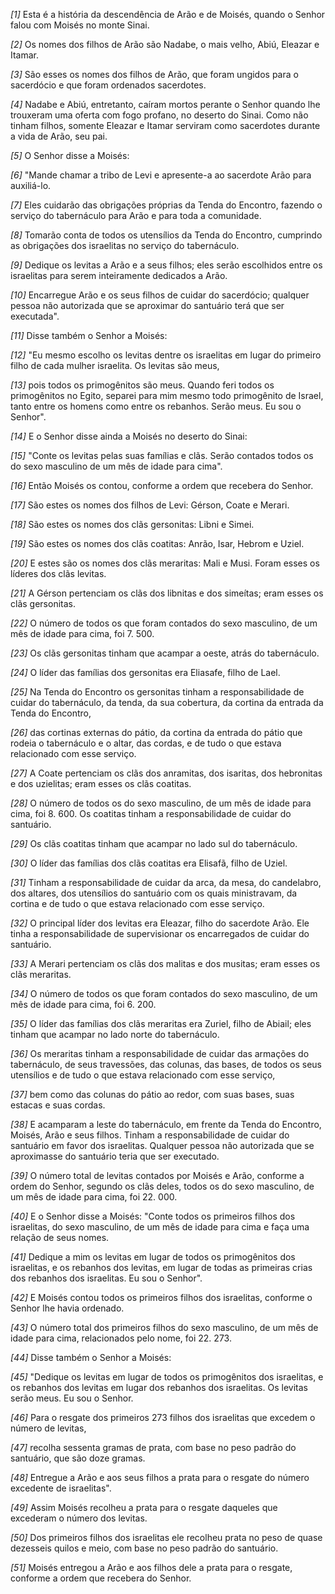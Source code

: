 *[1]* Esta é a história da descendência de Arão e de Moisés, quando o Senhor falou com Moisés no monte Sinai.

*[2]* Os nomes dos filhos de Arão são Nadabe, o mais velho, Abiú, Eleazar e Itamar.

*[3]* São esses os nomes dos filhos de Arão, que foram ungidos para o sacerdócio e que foram ordenados sacerdotes.

*[4]* Nadabe e Abiú, entretanto, caíram mortos perante o Senhor quando lhe trouxeram uma oferta com fogo profano, no deserto do Sinai. Como não tinham filhos, somente Eleazar e Itamar serviram como sacerdotes durante a vida de Arão, seu pai.

*[5]* O Senhor disse a Moisés:

*[6]* "Mande chamar a tribo de Levi e apresente-a ao sacerdote Arão para auxiliá-lo.

*[7]* Eles cuidarão das obrigações próprias da Tenda do Encontro, fazendo o serviço do tabernáculo para Arão e para toda a comunidade.

*[8]* Tomarão conta de todos os utensílios da Tenda do Encontro, cumprindo as obrigações dos israelitas no serviço do tabernáculo.

*[9]* Dedique os levitas a Arão e a seus filhos; eles serão escolhidos entre os israelitas para serem inteiramente dedicados a Arão.

*[10]* Encarregue Arão e os seus filhos de cuidar do sacerdócio; qualquer pessoa não autorizada que se aproximar do santuário terá que ser executada".

*[11]* Disse também o Senhor a Moisés:

*[12]* "Eu mesmo escolho os levitas dentre os israelitas em lugar do primeiro filho de cada mulher israelita. Os levitas são meus,

*[13]* pois todos os primogênitos são meus. Quando feri todos os primogênitos no Egito, separei para mim mesmo todo primogênito de Israel, tanto entre os homens como entre os rebanhos. Serão meus. Eu sou o Senhor".

*[14]* E o Senhor disse ainda a Moisés no deserto do Sinai:

*[15]* "Conte os levitas pelas suas famílias e clãs. Serão contados todos os do sexo masculino de um mês de idade para cima".

*[16]* Então Moisés os contou, conforme a ordem que recebera do Senhor.

*[17]* São estes os nomes dos filhos de Levi: Gérson, Coate e Merari.

*[18]* São estes os nomes dos clãs gersonitas: Libni e Simei.

*[19]* São estes os nomes dos clãs coatitas: Anrão, Isar, Hebrom e Uziel.

*[20]* E estes são os nomes dos clãs meraritas: Mali e Musi. Foram esses os líderes dos clãs levitas.

*[21]* A Gérson pertenciam os clãs dos libnitas e dos simeítas; eram esses os clãs gersonitas.

*[22]* O número de todos os que foram contados do sexo masculino, de um mês de idade para cima, foi 7. 500.

*[23]* Os clãs gersonitas tinham que acampar a oeste, atrás do tabernáculo.

*[24]* O líder das famílias dos gersonitas era Eliasafe, filho de Lael.

*[25]* Na Tenda do Encontro os gersonitas tinham a responsabilidade de cuidar do tabernáculo, da tenda, da sua cobertura, da cortina da entrada da Tenda do Encontro,

*[26]* das cortinas externas do pátio, da cortina da entrada do pátio que rodeia o tabernáculo e o altar, das cordas, e de tudo o que estava relacionado com esse serviço.

*[27]* A Coate pertenciam os clãs dos anramitas, dos isaritas, dos hebronitas e dos uzielitas; eram esses os clãs coatitas.

*[28]* O número de todos os do sexo masculino, de um mês de idade para cima, foi 8. 600. Os coatitas tinham a responsabilidade de cuidar do santuário.

*[29]* Os clãs coatitas tinham que acampar no lado sul do tabernáculo.

*[30]* O líder das famílias dos clãs coatitas era Elisafã, filho de Uziel.

*[31]* Tinham a responsabilidade de cuidar da arca, da mesa, do candelabro, dos altares, dos utensílios do santuário com os quais ministravam, da cortina e de tudo o que estava relacionado com esse serviço.

*[32]* O principal líder dos levitas era Eleazar, filho do sacerdote Arão. Ele tinha a responsabilidade de supervisionar os encarregados de cuidar do santuário.

*[33]* A Merari pertenciam os clãs dos malitas e dos musitas; eram esses os clãs meraritas.

*[34]* O número de todos os que foram contados do sexo masculino, de um mês de idade para cima, foi 6. 200.

*[35]* O líder das famílias dos clãs meraritas era Zuriel, filho de Abiail; eles tinham que acampar no lado norte do tabernáculo.

*[36]* Os meraritas tinham a responsabilidade de cuidar das armações do tabernáculo, de seus travessões, das colunas, das bases, de todos os seus utensílios e de tudo o que estava relacionado com esse serviço,

*[37]* bem como das colunas do pátio ao redor, com suas bases, suas estacas e suas cordas.

*[38]* E acamparam a leste do tabernáculo, em frente da Tenda do Encontro, Moisés, Arão e seus filhos. Tinham a responsabilidade de cuidar do santuário em favor dos israelitas. Qualquer pessoa não autorizada que se aproximasse do santuário teria que ser executado.

*[39]* O número total de levitas contados por Moisés e Arão, conforme a ordem do Senhor, segundo os clãs deles, todos os do sexo masculino, de um mês de idade para cima, foi 22. 000.

*[40]* E o Senhor disse a Moisés: "Conte todos os primeiros filhos dos israelitas, do sexo masculino, de um mês de idade para cima e faça uma relação de seus nomes.

*[41]* Dedique a mim os levitas em lugar de todos os primogênitos dos israelitas, e os rebanhos dos levitas, em lugar de todas as primeiras crias dos rebanhos dos israelitas. Eu sou o Senhor".

*[42]* E Moisés contou todos os primeiros filhos dos israelitas, conforme o Senhor lhe havia ordenado.

*[43]* O número total dos primeiros filhos do sexo masculino, de um mês de idade para cima, relacionados pelo nome, foi 22. 273.

*[44]* Disse também o Senhor a Moisés:

*[45]* "Dedique os levitas em lugar de todos os primogênitos dos israelitas, e os rebanhos dos levitas em lugar dos rebanhos dos israelitas. Os levitas serão meus. Eu sou o Senhor.

*[46]* Para o resgate dos primeiros 273 filhos dos israelitas que excedem o número de levitas,

*[47]* recolha sessenta gramas de prata, com base no peso padrão do santuário, que são doze gramas.

*[48]* Entregue a Arão e aos seus filhos a prata para o resgate do número excedente de israelitas".

*[49]* Assim Moisés recolheu a prata para o resgate daqueles que excederam o número dos levitas.

*[50]* Dos primeiros filhos dos israelitas ele recolheu prata no peso de quase dezesseis quilos e meio, com base no peso padrão do santuário.

*[51]* Moisés entregou a Arão e aos filhos dele a prata para o resgate, conforme a ordem que recebera do Senhor.

